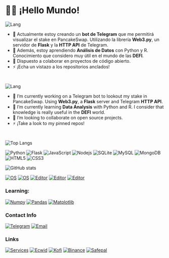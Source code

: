 <!--
**luisgdev/luisgdev** is a ✨ _special_ ✨ repository because its `README.md` (this file) appears on your GitHub profile.

Here are some ideas to get you started:

- 🔭 I’m currently working on ...
- 🌱 I’m currently learning ...
- 👯 I’m looking to collaborate on ...
- 🤔 I’m looking for help with ...
- 💬 Ask me about ...
- 📫 How to reach me: ...
- 😄 Pronouns: ...
- ⚡ Fun fact: ...
-->
# 👋🏽 ¡Hello Mundo!
![Lang](https://img.shields.io/badge/Idioma-Espa%C3%B1ol-blue)
- 🔭 Actualmente estoy creando un **bot de Telegram** que me permitirá visualizar el stake en PancakeSwap. Utilizando la librería **Web3.py**, un servidor de **Flask** y la **HTTP API** de Telegram. 
- 🌱 Además, estoy aprendiendo **Análisis de Datos** con Python y R. Conocimiento que considero muy útil en el mundo de las **DEFI**. 
- 🤝 Dispuesto a colaborar en proyectos de código abierto.
- ⚡ ¡Echa un vistazo a los repositorios anclados!

# 
![Lang](https://img.shields.io/badge/Language-English-blue)
- 🔭 I’m currently working on a Telegram bot to lookout my stake in PancakeSwap. Using **Web3.py**, a **Flask** server and Telegram **HTTP API**.
- 🌱 I’m currently learning **Data Analysis** with Python and R. I consider that knowledge is really useful in the **DEFI** world.
- 🤝 I’m looking to collaborate on open source projects.
- ⚡ ¡Take a look to my pinned repos!

#
![Top Langs](https://github-readme-stats.vercel.app/api/top-langs/?username=luisgdev&layout=compact&theme=dark)

![Python](https://img.shields.io/badge/-Python-grey?style=flat&logo=Python&logoColor=lightblue)
![Flask](https://img.shields.io/badge/-Flask-grey?style=flat&logo=flask)
![JavaScript](https://img.shields.io/badge/-JavaScript-grey?style=flat&logo=javascript)
![Nodejs](https://img.shields.io/badge/-Nodejs-grey?style=flat&logo=Node.js)
![SQLite](https://img.shields.io/badge/-Sqlite-grey?style=flat&logo=sqlite)
![MySQL](https://img.shields.io/badge/-MySQL-grey?style=flat&logo=mysql)
![MongoDB](https://img.shields.io/badge/-MongoDB-grey?style=flat&logo=mongodb)
![HTML5](https://img.shields.io/badge/-HTML5-grey?style=flat&logo=html5)
![CSS3](https://img.shields.io/badge/-CSS3-grey?style=flat&logo=css3&logoColor=blue)

![GitHub stats](https://github-readme-stats.vercel.app/api?username=luisgdev&show_icons=true&theme=dark)

[![OS](https://img.shields.io/badge/Windows-OS-informational?style=flat&logo=windows&logoColor=blue)](https://en.wikipedia.org/wiki/Windows)
[![OS](https://img.shields.io/badge/Ubuntu-OS-informational?style=flat&logo=xfce&logoColor=black)](https://en.wikipedia.org/wiki/Linux)
[![Editor](https://img.shields.io/badge/VSCode-Editor-informational?style=flat&logo=visual-studio-code&logoColor=blue)](https://en.wikipedia.org/wiki/Visual_Studio_Code)
[![Editor](https://img.shields.io/badge/Vim-Editor-informational?style=flat&logo=vim&logoColor=green)](https://en.wikipedia.org/wiki/Vim_(text_editor))
[![Editor](https://img.shields.io/badge/Termux-Linux%20for%20Android-informational?style=flat&logo=windowsterminal&logoColor=black)](https://github.com/termux)

### Learning:
[![Numpy](https://img.shields.io/badge/-Numpy-grey?style=flat&logo=numpy&logoColor=cyan)](https://github.com/numpy/numpy)
[![Pandas](https://img.shields.io/badge/-Pandas-grey?style=flat&logo=pandas&logoColor=yellow)](https://github.com/pandas-dev/pandas)
[![Matplotlib](https://img.shields.io/badge/-Matplotlib-grey?style=flat&logo=Python&logoColor=lightblue)](https://github.com/matplotlib/matplotlib)

### Contact Info
[![Telegram](https://img.shields.io/badge/Telegram-%40luisgve-blue?style=flat&logo=telegram&logoColor=blue)](https://t.me/luisgve)
[![Email](https://img.shields.io/badge/Email-dev%40luisch.com-blue?style=flat&logo=gmail&logoColor=red)](mailto:dev@luisch.com)

### Links
[![Services](https://img.shields.io/badge/%F0%9F%92%BC%20Hire-Me-blue?style=flat)](https://luisch.com/services)
[![Ecwid](https://img.shields.io/badge/%F0%9F%9B%92%20Sell%20on-Ecwid-blue?style=flat)](https://open.ecwid.com/3c9qTM)
[![Kofi](https://img.shields.io/badge/Buy%20me%20a-Coffee-blue?style=flat&logo=kofi)](https://ko-fi.com/luisg)
[![Binance](https://img.shields.io/badge/Trade%20on-Binance-blue?style=flat&logo=binance)](https://accounts.binance.me/es-LA/register?ref=16580223)
[![Safepal](https://img.shields.io/badge/Secure%20your%20Assets-Safepal-blue?style=flat&logo=binance)](https://shop.safepal.io/products/safepal-hardware-wallet-s1-bitcoin-wallet?ref=luisch)
